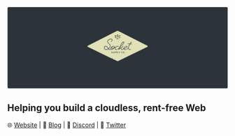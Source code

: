 [![header](/header.png)](https://socketsupply.co)

## Helping you build a cloudless, rent-free Web

🌐 [Website](https://socketsupply.co) | 📰 [Blog](https://socketsupply.co/blog) | 👋 [Discord](https://discord.gg/YPV32gKCsH) | 📢 [Twitter](https://twitter.com/socketsupply)
